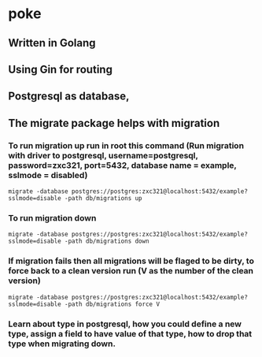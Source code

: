 # poke
## Written in Golang
## Using Gin for routing 
## Postgresql as database, 
## The migrate package helps with migration 

### To run migration up run in root this command (Run migration with driver to postgresql, username=postgresql, password=zxc321, port=5432, database name = example, sslmode = disabled)
```
migrate -database postgres://postgres:zxc321@localhost:5432/example?sslmode=disable -path db/migrations up
```
### To run migration down
```
migrate -database postgres://postgres:zxc321@localhost:5432/example?sslmode=disable -path db/migrations down
```
### If migration fails then all migrations will be flaged to be dirty, to force back to a clean version run (V as the number of the clean version)
```
migrate -database postgres://postgres:zxc321@localhost:5432/example?sslmode=disable -path db/migrations force V
```

### Learn about type in postgresql, how you could define a new type, assign a field to have value of that type, how to drop that type when migrating down. 
